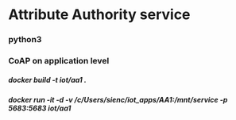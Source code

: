 # Attribute Authority service
### python3
### CoAP on application level
##### docker build -t iot/aa1 .
##### docker run -it -d -v /c/Users/sienc/iot_apps/AA1:/mnt/service -p 5683:5683 iot/aa1